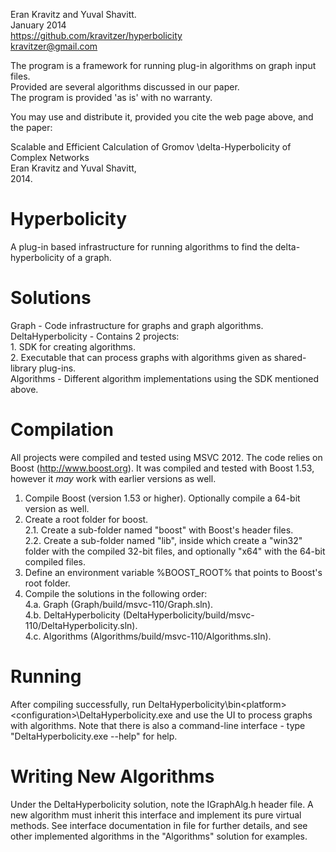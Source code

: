 Eran Kravitz and Yuval Shavitt.  
January 2014  
https://github.com/kravitzer/hyperbolicity  
kravitzer@gmail.com  

The program is a framework for running plug-in algorithms on graph input files.  
Provided are several algorithms discussed in our paper.  
The program is provided 'as is' with no warranty.  

You may use and distribute it, provided you cite the web page above, and the paper:  

Scalable and Efficient Calculation of Gromov \delta-Hyperbolicity of Complex Networks  
Eran Kravitz and Yuval Shavitt,  
2014.  

Hyperbolicity
=============

A plug-in based infrastructure for running algorithms to find the delta-hyperbolicity of a graph.  


Solutions
=========

Graph - Code infrastructure for graphs and graph algorithms.  
DeltaHyperbolicity - Contains 2 projects:  
	1.	SDK for creating algorithms.  
	2.	Executable that can process graphs with algorithms given as shared-library plug-ins.  
Algorithms - Different algorithm implementations using the SDK mentioned above.  


Compilation
===========

All projects were compiled and tested using MSVC 2012. The code relies on Boost (http://www.boost.org). It was compiled and tested with Boost 1.53, however it *may* work with earlier versions as well.  

1. Compile Boost (version 1.53 or higher). Optionally compile a 64-bit version as well.  
2. Create a root folder for boost.  
2.1. Create a sub-folder named "boost" with Boost's header files.  
2.2. Create a sub-folder named "lib", inside which create a "win32" folder with the compiled 32-bit files, and optionally "x64" with the 64-bit compiled files.  
3. Define an environment variable %BOOST_ROOT% that points to Boost's root folder.  
4. Compile the solutions in the following order:  
	4.a. Graph (Graph/build/msvc-110/Graph.sln).  
	4.b. DeltaHyperbolicity (DeltaHyperbolicity/build/msvc-110/DeltaHyperbolicity.sln).  
	4.c. Algorithms (Algorithms/build/msvc-110/Algorithms.sln).  
	
	
Running
=======

After compiling successfully, run DeltaHyperbolicity\bin\<platform>\<configuration>\DeltaHyperbolicity.exe and use the UI to process graphs with algorithms. Note that there is also a command-line interface - type "DeltaHyperbolicity.exe --help" for help.


Writing New Algorithms
======================

Under the DeltaHyperbolicity solution, note the IGraphAlg.h header file. A new algorithm must inherit this interface and implement its pure virtual methods. See interface documentation in file for further details, and see other implemented algorithms in the "Algorithms" solution for examples.
